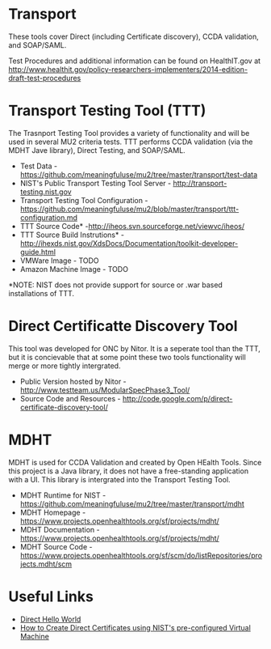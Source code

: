 Transport
=========

These tools cover Direct (including Certificate discovery), CCDA validation,
and SOAP/SAML.

Test Procedures and additional information can be found on HealthIT.gov at
http://www.healthit.gov/policy-researchers-implementers/2014-edition-draft-test-procedures


Transport Testing Tool (TTT)
============================

The Trasnport Testing Tool provides a variety of functionality and will be used
in several MU2 criteria tests.  TTT performs CCDA validation
(via the MDHT Jave library), Direct Testing, and SOAP/SAML.

+ Test Data  - https://github.com/meaningfuluse/mu2/tree/master/transport/test-data
+ NIST's Public Transport Testing Tool Server - http://transport-testing.nist.gov  
+ Transport Testing Tool Configuration - https://github.com/meaningfuluse/mu2/blob/master/transport/ttt-configuration.md
+ TTT Source Code* -http://iheos.svn.sourceforge.net/viewvc/iheos/
+ TTT Source Build Instrutions* - http://ihexds.nist.gov/XdsDocs/Documentation/toolkit-developer-guide.html
+ VMWare Image - TODO
+ Amazon Machine Image - TODO

*NOTE: NIST does not provide support for source or .war based installations of TTT.

Direct Certificatte Discovery Tool
==================================

This tool was developed for ONC by Nitor.  It is a seperate tool than the TTT,
but it is concievable that at some point these two tools functionality will merge
or more tightly intergrated.

+ Public Version hosted by Nitor -  http://www.testteam.us/ModularSpecPhase3_Tool/
+ Source Code and Resources - http://code.google.com/p/direct-certificate-discovery-tool/


MDHT
====

MDHT is used for CCDA Validation and created by Open HEalth Tools. Since this
project is a Java library, it does not have a free-standing application with a
UI.  This library is intergrated into the Transport Testing Tool.

+ MDHT Runtime for NIST - https://github.com/meaningfuluse/mu2/tree/master/transport/mdht
+ MDHT Homepage - https://www.projects.openhealthtools.org/sf/projects/mdht/
+ MDHT Documentation - https://www.projects.openhealthtools.org/sf/projects/mdht/
+ MDHT Source Code - https://www.projects.openhealthtools.org/sf/scm/do/listRepositories/projects.mdht/scm


Useful Links
============

+ [Direct Hello World](https://github.com/meaningfuluse/mu2/blob/master/transport/direct-hello-world.md)
+ [How to Create Direct Certificates using NIST's pre-configured Virtual Machine](https://github.com/meaningfuluse/mu2/blob/master/transport/creating-direct-certificates-using-vmware.md)
